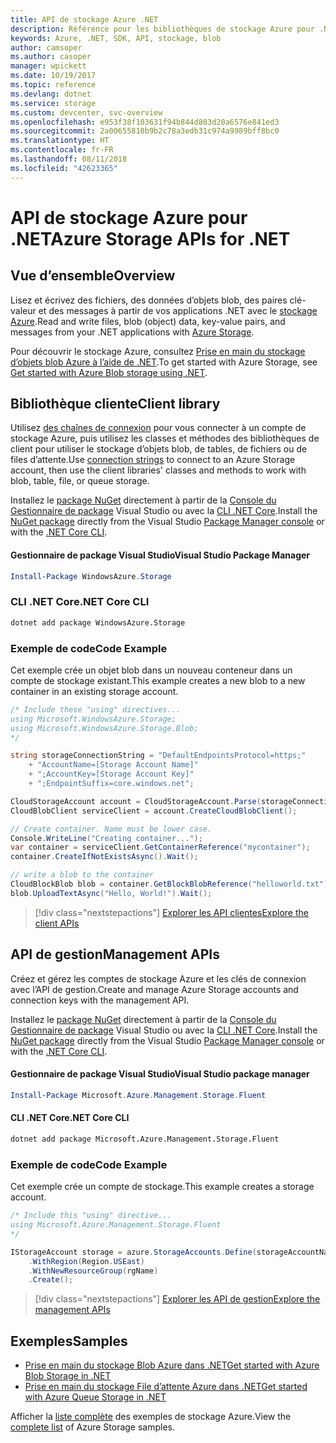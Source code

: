 ```yaml
---
title: API de stockage Azure .NET
description: Référence pour les bibliothèques de stockage Azure pour .NET
keywords: Azure, .NET, SDK, API, stockage, blob
author: camsoper
ms.author: casoper
manager: wpickett
ms.date: 10/19/2017
ms.topic: reference
ms.devlang: dotnet
ms.service: storage
ms.custom: devcenter, svc-overview
ms.openlocfilehash: e953f38f103631f94b844d803d20a6576e841ed3
ms.sourcegitcommit: 2a00655810b9b2c78a3edb31c974a9989bff8bc0
ms.translationtype: HT
ms.contentlocale: fr-FR
ms.lasthandoff: 08/11/2018
ms.locfileid: "42623365"
---
```

# <a name="azure-storage-apis-for-net"></a><span data-ttu-id="a2a68-104">API de stockage Azure pour .NET</span><span class="sxs-lookup"><span data-stu-id="a2a68-104">Azure Storage APIs for .NET</span></span>

## <a name="overview"></a><span data-ttu-id="a2a68-105">Vue d’ensemble</span><span class="sxs-lookup"><span data-stu-id="a2a68-105">Overview</span></span>

<span data-ttu-id="a2a68-106">Lisez et écrivez des fichiers, des données d’objets blob, des paires clé-valeur et des messages à partir de vos applications .NET avec le [stockage Azure](https://docs.microsoft.com/azure/storage/storage-introduction).</span><span class="sxs-lookup"><span data-stu-id="a2a68-106">Read and write files, blob (object) data, key-value pairs, and messages from your .NET applications with [Azure Storage](https://docs.microsoft.com/azure/storage/storage-introduction).</span></span>

<span data-ttu-id="a2a68-107">Pour découvrir le stockage Azure, consultez [Prise en main du stockage d’objets blob Azure à l’aide de .NET](/azure/storage/storage-dotnet-how-to-use-blobs).</span><span class="sxs-lookup"><span data-stu-id="a2a68-107">To get started with Azure Storage, see [Get started with Azure Blob storage using .NET](/azure/storage/storage-dotnet-how-to-use-blobs).</span></span>

## <a name="client-library"></a><span data-ttu-id="a2a68-108">Bibliothèque cliente</span><span class="sxs-lookup"><span data-stu-id="a2a68-108">Client library</span></span>

<span data-ttu-id="a2a68-109">Utilisez [des chaînes de connexion](/azure/storage/storage-create-storage-account#manage-your-storage-account) pour vous connecter à un compte de stockage Azure, puis utilisez les classes et méthodes des bibliothèques de client pour utiliser le stockage d’objets blob, de tables, de fichiers ou de files d’attente.</span><span class="sxs-lookup"><span data-stu-id="a2a68-109">Use [connection strings](/azure/storage/storage-create-storage-account#manage-your-storage-account) to connect to an Azure Storage account, then use the client libraries' classes and methods to work with blob, table, file, or queue storage.</span></span>

<span data-ttu-id="a2a68-110">Installez le [package NuGet](https://www.nuget.org/packages/WindowsAzure.Storage) directement à partir de la [Console du Gestionnaire de package][PackageManager] Visual Studio ou avec la [CLI .NET Core][DotNetCLI].</span><span class="sxs-lookup"><span data-stu-id="a2a68-110">Install the [NuGet package](https://www.nuget.org/packages/WindowsAzure.Storage) directly from the Visual Studio [Package Manager console][PackageManager] or with the [.NET Core CLI][DotNetCLI].</span></span>

#### <a name="visual-studio-package-manager"></a><span data-ttu-id="a2a68-111">Gestionnaire de package Visual Studio</span><span class="sxs-lookup"><span data-stu-id="a2a68-111">Visual Studio Package Manager</span></span>

```powershell
Install-Package WindowsAzure.Storage
```

### <a name="net-core-cli"></a><span data-ttu-id="a2a68-112">CLI .NET Core</span><span class="sxs-lookup"><span data-stu-id="a2a68-112">.NET Core CLI</span></span>

```bash
dotnet add package WindowsAzure.Storage
```

### <a name="code-example"></a><span data-ttu-id="a2a68-113">Exemple de code</span><span class="sxs-lookup"><span data-stu-id="a2a68-113">Code Example</span></span>

<span data-ttu-id="a2a68-114">Cet exemple crée un objet blob dans un nouveau conteneur dans un compte de stockage existant.</span><span class="sxs-lookup"><span data-stu-id="a2a68-114">This example creates a new blob to a new container in an existing storage account.</span></span>

```csharp
/* Include these "using" directives...
using Microsoft.WindowsAzure.Storage;
using Microsoft.WindowsAzure.Storage.Blob;
*/

string storageConnectionString = "DefaultEndpointsProtocol=https;"
    + "AccountName=[Storage Account Name]"
    + ";AccountKey=[Storage Account Key]"
    + ";EndpointSuffix=core.windows.net";

CloudStorageAccount account = CloudStorageAccount.Parse(storageConnectionString);
CloudBlobClient serviceClient = account.CreateCloudBlobClient();

// Create container. Name must be lower case.
Console.WriteLine("Creating container...");
var container = serviceClient.GetContainerReference("mycontainer");
container.CreateIfNotExistsAsync().Wait();

// write a blob to the container
CloudBlockBlob blob = container.GetBlockBlobReference("helloworld.txt");
blob.UploadTextAsync("Hello, World!").Wait();
```

> [!div class="nextstepactions"]
> [<span data-ttu-id="a2a68-115">Explorer les API clientes</span><span class="sxs-lookup"><span data-stu-id="a2a68-115">Explore the client APIs</span></span>](/dotnet/api/overview/azure/storage/client)

## <a name="management-apis"></a><span data-ttu-id="a2a68-116">API de gestion</span><span class="sxs-lookup"><span data-stu-id="a2a68-116">Management APIs</span></span>

<span data-ttu-id="a2a68-117">Créez et gérez les comptes de stockage Azure et les clés de connexion avec l’API de gestion.</span><span class="sxs-lookup"><span data-stu-id="a2a68-117">Create and manage Azure Storage accounts and connection keys with the management API.</span></span>

<span data-ttu-id="a2a68-118">Installez le [package NuGet](https://www.nuget.org/packages/Microsoft.Azure.Management.Storage.Fluent) directement à partir de la [Console du Gestionnaire de package][PackageManager] Visual Studio ou avec la [CLI .NET Core][DotNetCLI].</span><span class="sxs-lookup"><span data-stu-id="a2a68-118">Install the [NuGet package](https://www.nuget.org/packages/Microsoft.Azure.Management.Storage.Fluent) directly from the Visual Studio [Package Manager console][PackageManager] or with the [.NET Core CLI][DotNetCLI].</span></span>

#### <a name="visual-studio-package-manager"></a><span data-ttu-id="a2a68-119">Gestionnaire de package Visual Studio</span><span class="sxs-lookup"><span data-stu-id="a2a68-119">Visual Studio package manager</span></span>

```powershell
Install-Package Microsoft.Azure.Management.Storage.Fluent
```

#### <a name="net-core-cli"></a><span data-ttu-id="a2a68-120">CLI .NET Core</span><span class="sxs-lookup"><span data-stu-id="a2a68-120">.NET Core CLI</span></span>

````bash
dotnet add package Microsoft.Azure.Management.Storage.Fluent
````

### <a name="code-example"></a><span data-ttu-id="a2a68-121">Exemple de code</span><span class="sxs-lookup"><span data-stu-id="a2a68-121">Code Example</span></span>

<span data-ttu-id="a2a68-122">Cet exemple crée un compte de stockage.</span><span class="sxs-lookup"><span data-stu-id="a2a68-122">This example creates a storage account.</span></span>

```csharp
/* Include this "using" directive...
using Microsoft.Azure.Management.Storage.Fluent
*/

IStorageAccount storage = azure.StorageAccounts.Define(storageAccountName)
    .WithRegion(Region.USEast)
    .WithNewResourceGroup(rgName)
    .Create();
```

> [!div class="nextstepactions"]
> [<span data-ttu-id="a2a68-123">Explorer les API de gestion</span><span class="sxs-lookup"><span data-stu-id="a2a68-123">Explore the management APIs</span></span>](/dotnet/api/overview/azure/storage/management)

## <a name="samples"></a><span data-ttu-id="a2a68-124">Exemples</span><span class="sxs-lookup"><span data-stu-id="a2a68-124">Samples</span></span>

* [<span data-ttu-id="a2a68-125">Prise en main du stockage Blob Azure dans .NET</span><span class="sxs-lookup"><span data-stu-id="a2a68-125">Get started with Azure Blob Storage in .NET</span></span>](https://azure.microsoft.com/resources/samples/storage-blob-dotnet-getting-started/) 
* [<span data-ttu-id="a2a68-126">Prise en main du stockage File d’attente Azure dans .NET</span><span class="sxs-lookup"><span data-stu-id="a2a68-126">Get started with Azure Queue Storage in .NET</span></span>](https://azure.microsoft.com/resources/samples/storage-queue-dotnet-getting-started/)

<span data-ttu-id="a2a68-127">Afficher la [liste complète](https://azure.microsoft.com/resources/samples/?platform=dotnet&term=storage) des exemples de stockage Azure.</span><span class="sxs-lookup"><span data-stu-id="a2a68-127">View the [complete list](https://azure.microsoft.com/resources/samples/?platform=dotnet&term=storage) of Azure Storage samples.</span></span>

[PackageManager]: https://docs.microsoft.com/nuget/tools/package-manager-console
[DotNetCLI]: https://docs.microsoft.com/dotnet/core/tools/dotnet-add-package